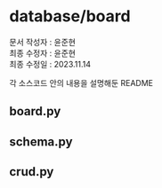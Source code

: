 # database/board
문서 작성자 : 윤준현  
최종 수정자 : 윤준현  
최종 수정일 : 2023.11.14  
  
각 소스코드 안의 내용을 설명해둔 README
  
## board.py

## schema.py

## crud.py
